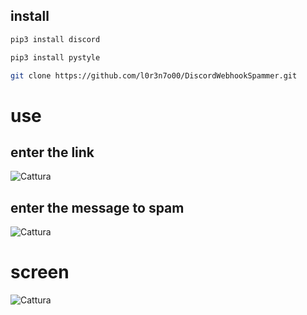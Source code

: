 ## install
```sh
pip3 install discord
```
```sh
pip3 install pystyle
```
```sh
git clone https://github.com/l0r3n7o00/DiscordWebhookSpammer.git
 ```
 
# use
## enter the link
![Cattura](https://user-images.githubusercontent.com/100297632/167306293-53eea4be-d2cc-44c8-9390-71a04250ca26.PNG)
## enter the message to spam
![Cattura](https://user-images.githubusercontent.com/100297632/167306341-f725ffd9-e62e-4440-8b56-fc517c46eb3d.PNG)

 # screen
![Cattura](https://user-images.githubusercontent.com/100297632/167306228-fd1dc6e3-8f8b-449f-874c-0556a1249288.PNG)
